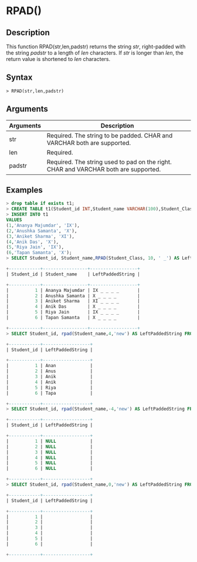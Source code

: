 # **RPAD()**

## **Description**

This function RPAD(str,len,padstr) returns the string *str*, right-padded with the string *padstr* to a length of *len* characters. If *str* is longer than *len*, the return value is shortened to *len* characters.

## **Syntax**

```
> RPAD(str,len,padstr)
```

## **Arguments**

|  Arguments   | Description  |
|  ----  | ----  |
| str | Required.  The string to be padded. CHAR and VARCHAR both are supported.|
| len | Required.  |
| padstr | Required. The string used to pad on the right. CHAR and VARCHAR both are supported.|

## **Examples**

```sql
> drop table if exists t1;
> CREATE TABLE t1(Student_id INT,Student_name VARCHAR(100),Student_Class CHAR(20));
> INSERT INTO t1
VALUES
(1,'Ananya Majumdar', 'IX'),
(2,'Anushka Samanta', 'X'),
(3,'Aniket Sharma', 'XI'),
(4,'Anik Das', 'X'),
(5,'Riya Jain', 'IX'),
(6,'Tapan Samanta', 'X');
> SELECT Student_id, Student_name,RPAD(Student_Class, 10, ' _') AS LeftPaddedString FROM t1;

+------------+-----------------+------------------+
| Student_id | Student_name    | LeftPaddedString |

+------------+-----------------+------------------+
|          1 | Ananya Majumdar | IX _ _ _ _       |
|          2 | Anushka Samanta | X _ _ _ _        |
|          3 | Aniket Sharma   | XI _ _ _ _       |
|          4 | Anik Das        | X _ _ _ _        |
|          5 | Riya Jain       | IX _ _ _ _       |
|          6 | Tapan Samanta   | X _ _ _ _        |

+------------+-----------------+------------------+
> SELECT Student_id, rpad(Student_name,4,'new') AS LeftPaddedString FROM t1;

+------------+------------------+
| Student_id | LeftPaddedString |

+------------+------------------+
|          1 | Anan             |
|          2 | Anus             |
|          3 | Anik             |
|          4 | Anik             |
|          5 | Riya             |
|          6 | Tapa             |

+------------+------------------+
> SELECT Student_id, rpad(Student_name,-4,'new') AS LeftPaddedString FROM t1;

+------------+------------------+
| Student_id | LeftPaddedString |

+------------+------------------+
|          1 | NULL             |
|          2 | NULL             |
|          3 | NULL             |
|          4 | NULL             |
|          5 | NULL             |
|          6 | NULL             |

+------------+------------------+
> SELECT Student_id, rpad(Student_name,0,'new') AS LeftPaddedString FROM t1;

+------------+------------------+
| Student_id | LeftPaddedString |

+------------+------------------+
|          1 |                  |
|          2 |                  |
|          3 |                  |
|          4 |                  |
|          5 |                  |
|          6 |                  |

+------------+------------------+
```
